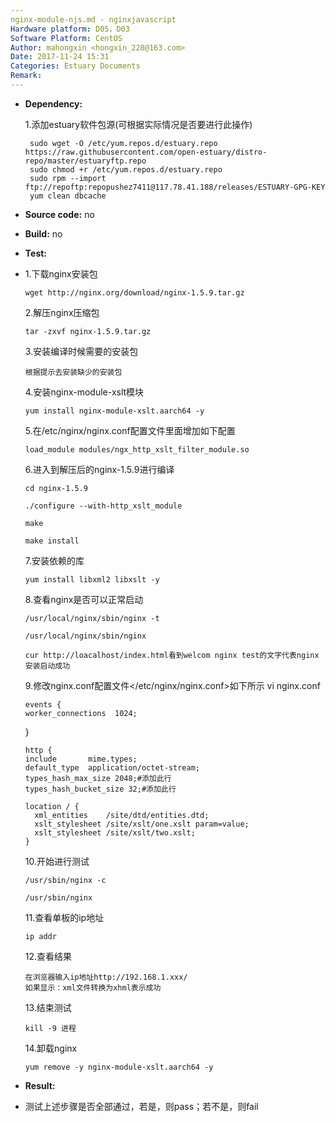 ```yaml
---
nginx-module-njs.md - nginxjavascript
Hardware platform: D05，D03
Software Platform: CentOS
Author: mahongxin <hongxin_228@163.com>
Date: 2017-11-24 15:31
Categories: Estuary Documents
Remark:
---
```

- **Dependency:**

    1.添加estuary软件包源(可根据实际情况是否要进行此操作)

       sudo wget -O /etc/yum.repos.d/estuary.repo https://raw.githubusercontent.com/open-estuary/distro-repo/master/estuaryftp.repo
       sudo chmod +r /etc/yum.repos.d/estuary.repo
       sudo rpm --import ftp://repoftp:repopushez7411@117.78.41.188/releases/ESTUARY-GPG-KEY
       yum clean dbcache

- **Source code:**
    no

- **Build:**
    no

- **Test:**
-
    1.下载nginx安装包

      wget http://nginx.org/download/nginx-1.5.9.tar.gz


    2.解压nginx压缩包

      tar -zxvf nginx-1.5.9.tar.gz

    3.安装编译时候需要的安装包

      根据提示去安装缺少的安装包

    4.安装nginx-module-xslt模块

      yum install nginx-module-xslt.aarch64 -y

    5.在/etc/nginx/nginx.conf配置文件里面增加如下配置

      load_module modules/ngx_http_xslt_filter_module.so

    6.进入到解压后的nginx-1.5.9进行编译

      cd nginx-1.5.9

      ./configure --with-http_xslt_module

      make

      make install

    7.安装依赖的库

      yum install libxml2 libxslt -y

    8.查看nginx是否可以正常启动

      /usr/local/nginx/sbin/nginx -t

      /usr/local/nginx/sbin/nginx

      cur http://loacalhost/index.html看到welcom nginx test的文字代表nginx安装启动成功

    9.修改nginx.conf配置文件</etc/nginx/nginx.conf>如下所示
      vi nginx.conf

      events {
      worker_connections  1024;
     }


      http {
      include       mime.types;
      default_type  application/octet-stream;
      types_hash_max_size 2048;#添加此行
      types_hash_bucket_size 32;#添加此行

      location / {
        xml_entities    /site/dtd/entities.dtd;
        xslt_stylesheet /site/xslt/one.xslt param=value;
        xslt_stylesheet /site/xslt/two.xslt;
      }


    10.开始进行测试

      /usr/sbin/nginx -c

      /usr/sbin/nginx

    11.查看单板的ip地址

      ip addr

    12.查看结果

      在浏览器输入ip地址http://192.168.1.xxx/
      如果显示：xml文件转换为xhml表示成功

    13.结束测试

      kill -9 进程

    14.卸载nginx

      yum remove -y nginx-module-xslt.aarch64 -y


- **Result:**
-
    测试上述步骤是否全部通过，若是，则pass；若不是，则fail
